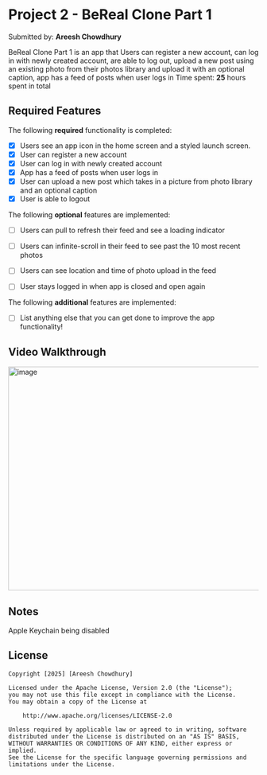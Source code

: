 # Project 2 - BeReal Clone Part 1

Submitted by: **Areesh Chowdhury**

BeReal Clone Part 1 is an app that Users can register a new account, can log in with newly created account, are able to log out, upload a new post using an existing photo from their photos library and upload it with an optional caption, app has a feed of posts when user logs in
Time spent: **25** hours spent in total

## Required Features

The following **required** functionality is completed:

- [X] Users see an app icon in the home screen and a styled launch screen.
- [X] User can register a new account
- [X] User can log in with newly created account
- [X] App has a feed of posts when user logs in
- [X] User can upload a new post which takes in a picture from photo library and an optional caption	
- [X] User is able to logout	
 
The following **optional** features are implemented:

- [ ] Users can pull to refresh their feed and see a loading indicator
- [ ] Users can infinite-scroll in their feed to see past the 10 most recent photos
- [ ] Users can see location and time of photo upload in the feed	
- [ ] User stays logged in when app is closed and open again	


The following **additional** features are implemented:

- [ ] List anything else that you can get done to improve the app functionality!

## Video Walkthrough

<img width="800" height="450" alt="image" src="https://github.com/user-attachments/assets/73ce326c-b7c7-478c-9d19-00efd612e1d9" />


## Notes

Apple Keychain being disabled

## License

    Copyright [2025] [Areesh Chowdhury]

    Licensed under the Apache License, Version 2.0 (the "License");
    you may not use this file except in compliance with the License.
    You may obtain a copy of the License at

        http://www.apache.org/licenses/LICENSE-2.0

    Unless required by applicable law or agreed to in writing, software
    distributed under the License is distributed on an "AS IS" BASIS,
    WITHOUT WARRANTIES OR CONDITIONS OF ANY KIND, either express or implied.
    See the License for the specific language governing permissions and
    limitations under the License.
